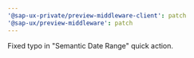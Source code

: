 ```yaml
---
'@sap-ux-private/preview-middleware-client': patch
'@sap-ux/preview-middleware': patch
---
```


Fixed typo in "Semantic Date Range" quick action.
